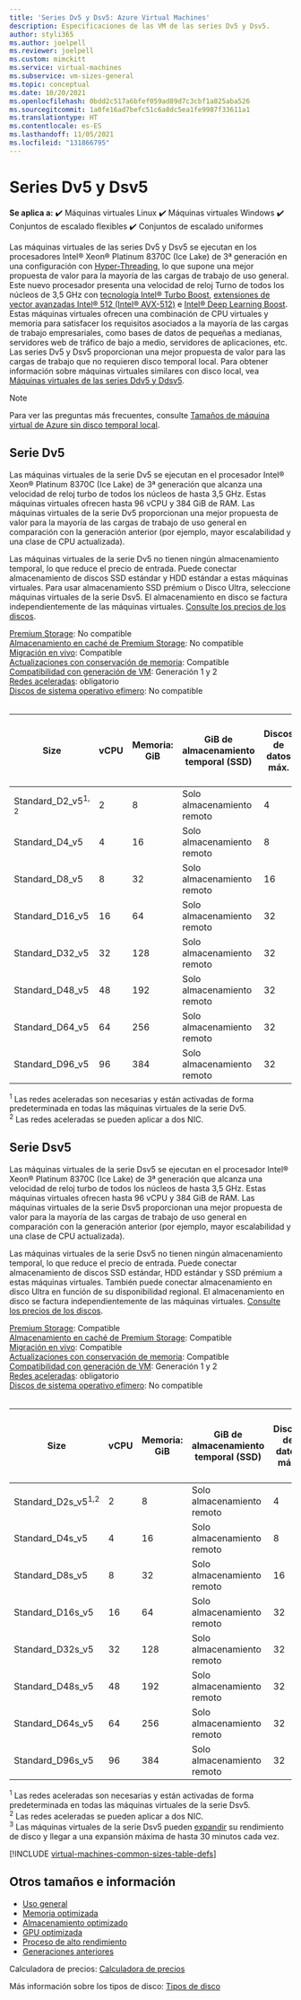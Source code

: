 ```yaml
---
title: 'Series Dv5 y Dsv5: Azure Virtual Machines'
description: Especificaciones de las VM de las series Dv5 y Dsv5.
author: styli365
ms.author: joelpell
ms.reviewer: joelpell
ms.custom: mimckitt
ms.service: virtual-machines
ms.subservice: vm-sizes-general
ms.topic: conceptual
ms.date: 10/20/2021
ms.openlocfilehash: 0bdd2c517a6bfef059ad89d7c3cbf1a825aba526
ms.sourcegitcommit: 1a0fe16ad7befc51c6a8dc5ea1fe9987f33611a1
ms.translationtype: HT
ms.contentlocale: es-ES
ms.lasthandoff: 11/05/2021
ms.locfileid: "131866795"
---
```

# <a name="dv5-and-dsv5-series"></a>Series Dv5 y Dsv5

**Se aplica a:** :heavy_check_mark: Máquinas virtuales Linux :heavy_check_mark: Máquinas virtuales Windows :heavy_check_mark: Conjuntos de escalado flexibles :heavy_check_mark: Conjuntos de escalado uniformes

Las máquinas virtuales de las series Dv5 y Dsv5 se ejecutan en los procesadores Intel&reg; Xeon&reg; Platinum 8370C (Ice Lake) de 3ª generación en una configuración con [Hyper-Threading](https://www.intel.com/content/www/us/en/architecture-and-technology/hyper-threading/hyper-threading-technology.html), lo que supone una mejor propuesta de valor para la mayoría de las cargas de trabajo de uso general. Este nuevo procesador presenta una velocidad de reloj Turno de todos los núcleos de 3,5 GHz con [tecnología Intel&reg; Turbo Boost](https://www.intel.com/content/www/us/en/architecture-and-technology/turbo-boost/turbo-boost-technology.html), [extensiones de vector avanzadas Intel&reg; 512 (Intel&reg; AVX-512)](https://www.intel.com/content/www/us/en/architecture-and-technology/avx-512-overview.html) e [Intel&reg; Deep Learning Boost](https://software.intel.com/content/www/us/en/develop/topics/ai/deep-learning-boost.html). Estas máquinas virtuales ofrecen una combinación de CPU virtuales y memoria para satisfacer los requisitos asociados a la mayoría de las cargas de trabajo empresariales, como bases de datos de pequeñas a medianas, servidores web de tráfico de bajo a medio, servidores de aplicaciones, etc. Las series Dv5 y Dsv5 proporcionan una mejor propuesta de valor para las cargas de trabajo que no requieren disco temporal local. Para obtener información sobre máquinas virtuales similares con disco local, vea [Máquinas virtuales de las series Ddv5 y Ddsv5](ddv5-ddsv5-series.md).

> [!NOTE]
> Para ver las preguntas más frecuentes, consulte [Tamaños de máquina virtual de Azure sin disco temporal local](azure-vms-no-temp-disk.yml).

## <a name="dv5-series"></a>Serie Dv5

Las máquinas virtuales de la serie Dv5 se ejecutan en el procesador Intel® Xeon® Platinum 8370C (Ice Lake) de 3ª generación que alcanza una velocidad de reloj turbo de todos los núcleos de hasta 3,5 GHz.  Estas máquinas virtuales ofrecen hasta 96 vCPU y 384 GiB de RAM.  Las máquinas virtuales de la serie Dv5 proporcionan una mejor propuesta de valor para la mayoría de las cargas de trabajo de uso general en comparación con la generación anterior (por ejemplo, mayor escalabilidad y una clase de CPU actualizada).

Las máquinas virtuales de la serie Dv5 no tienen ningún almacenamiento temporal, lo que reduce el precio de entrada.  Puede conectar almacenamiento de discos SSD estándar y HDD estándar a estas máquinas virtuales. Para usar almacenamiento SSD prémium o Disco Ultra, seleccione máquinas virtuales de la serie Dsv5. El almacenamiento en disco se factura independientemente de las máquinas virtuales. [Consulte los precios de los discos](https://azure.microsoft.com/pricing/details/managed-disks/).

[Premium Storage](premium-storage-performance.md): No compatible<br>
[Almacenamiento en caché de Premium Storage](premium-storage-performance.md): No compatible<br>
[Migración en vivo](maintenance-and-updates.md): Compatible<br>
[Actualizaciones con conservación de memoria](maintenance-and-updates.md): Compatible<br>
[Compatibilidad con generación de VM](generation-2.md): Generación 1 y 2<br>
[Redes aceleradas](../virtual-network/create-vm-accelerated-networking-cli.md): obligatorio <br>
[Discos de sistema operativo efímero](ephemeral-os-disks.md): No compatible <br>
<br>

| Size | vCPU | Memoria: GiB | GiB de almacenamiento temporal (SSD) | Discos de datos máx. | Nº máx. NIC|Ancho de banda de red máx. (Mbps) |
|---|---|---|---|---|---|---|
| Standard_D2_v5<sup>1, 2</sup> | 2  | 8   | Solo almacenamiento remoto | 4  | 2 | 12500 |
| Standard_D4_v5                | 4  | 16  | Solo almacenamiento remoto | 8  | 2 | 12500 |
| Standard_D8_v5                | 8  | 32  | Solo almacenamiento remoto | 16 | 4 | 12500 |
| Standard_D16_v5               | 16 | 64  | Solo almacenamiento remoto | 32 | 8 | 12500 |
| Standard_D32_v5               | 32 | 128 | Solo almacenamiento remoto | 32 | 8 | 16000 |
| Standard_D48_v5               | 48 | 192 | Solo almacenamiento remoto | 32 | 8 | 24000 |
| Standard_D64_v5               | 64 | 256 | Solo almacenamiento remoto | 32 | 8 | 30000 |
| Standard_D96_v5               | 96 | 384 | Solo almacenamiento remoto | 32 | 8 | 35000 |

<sup>1</sup> Las redes aceleradas son necesarias y están activadas de forma predeterminada en todas las máquinas virtuales de la serie Dv5.<br>
<sup>2</sup> Las redes aceleradas se pueden aplicar a dos NIC.

## <a name="dsv5-series"></a>Serie Dsv5

Las máquinas virtuales de la serie Dsv5 se ejecutan en el procesador Intel® Xeon® Platinum 8370C (Ice Lake) de 3ª generación que alcanza una velocidad de reloj turbo de todos los núcleos de hasta 3,5 GHz.  Estas máquinas virtuales ofrecen hasta 96 vCPU y 384 GiB de RAM.  Las máquinas virtuales de la serie Dsv5 proporcionan una mejor propuesta de valor para la mayoría de las cargas de trabajo de uso general en comparación con la generación anterior (por ejemplo, mayor escalabilidad y una clase de CPU actualizada).

Las máquinas virtuales de la serie Dsv5 no tienen ningún almacenamiento temporal, lo que reduce el precio de entrada.  Puede conectar almacenamiento de discos SSD estándar, HDD estándar y SSD prémium a estas máquinas virtuales. También puede conectar almacenamiento en disco Ultra en función de su disponibilidad regional. El almacenamiento en disco se factura independientemente de las máquinas virtuales. [Consulte los precios de los discos](https://azure.microsoft.com/pricing/details/managed-disks/).

[Premium Storage](premium-storage-performance.md): Compatible<br>
[Almacenamiento en caché de Premium Storage](premium-storage-performance.md): Compatible<br>
[Migración en vivo](maintenance-and-updates.md): Compatible<br>
[Actualizaciones con conservación de memoria](maintenance-and-updates.md): Compatible<br>
[Compatibilidad con generación de VM](generation-2.md): Generación 1 y 2<br>
[Redes aceleradas](../virtual-network/create-vm-accelerated-networking-cli.md): obligatorio <br>
[Discos de sistema operativo efímero](ephemeral-os-disks.md): No compatible <br>
<br>

| Size | vCPU | Memoria: GiB | GiB de almacenamiento temporal (SSD) | Discos de datos máx. | Rendimiento máximo del disco sin almacenamiento en la caché: IOPS/Mbps | Rendimiento máx. de disco de expansión sin caché: IOPS/MBps<sup>3</sup> | Nº máx. NIC | Ancho de banda de red máx. (Mbps) |
|---|---|---|---|---|---|---|---|---|
| Standard_D2s_v5<sup>1,2</sup> | 2  | 8   | Solo almacenamiento remoto | 4  | 3750/85    | 10 000/1200 | 2 | 12500 |
| Standard_D4s_v5               | 4  | 16  | Solo almacenamiento remoto | 8  | 6400/145   | 20 000/1200 | 2 | 12500 |
| Standard_D8s_v5               | 8  | 32  | Solo almacenamiento remoto | 16 | 12 800/290  | 20 000/1200 | 4 | 12500 |
| Standard_D16s_v5              | 16 | 64  | Solo almacenamiento remoto | 32 | 25 600/600  | 40 000/1200 | 8 | 12500 |
| Standard_D32s_v5              | 32 | 128 | Solo almacenamiento remoto | 32 | 51 200/865  | 80000/2000 | 8 | 16000 |
| Standard_D48s_v5              | 48 | 192 | Solo almacenamiento remoto | 32 | 76 800/1315 | 80 000/3000 | 8 | 24000 |
| Standard_D64s_v5              | 64 | 256 | Solo almacenamiento remoto | 32 | 80 000/1735 | 80 000/3000 | 8 | 30000 |
| Standard_D96s_v5              | 96 | 384 | Solo almacenamiento remoto | 32 | 80 000/2600 | 80 000/4000 | 8 | 35000 |

<sup>1</sup> Las redes aceleradas son necesarias y están activadas de forma predeterminada en todas las máquinas virtuales de la serie Dsv5.<br>
<sup>2</sup> Las redes aceleradas se pueden aplicar a dos NIC.<br>
<sup>3</sup> Las máquinas virtuales de la serie Dsv5 pueden [expandir](disk-bursting.md) su rendimiento de disco y llegar a una expansión máxima de hasta 30 minutos cada vez.

[!INCLUDE [virtual-machines-common-sizes-table-defs](../../includes/virtual-machines-common-sizes-table-defs.md)]

## <a name="other-sizes-and-information"></a>Otros tamaños e información

- [Uso general](sizes-general.md)
- [Memoria optimizada](sizes-memory.md)
- [Almacenamiento optimizado](sizes-storage.md)
- [GPU optimizada](sizes-gpu.md)
- [Proceso de alto rendimiento](sizes-hpc.md)
- [Generaciones anteriores](sizes-previous-gen.md)

Calculadora de precios: [Calculadora de precios](https://azure.microsoft.com/pricing/calculator/)

Más información sobre los tipos de disco: [Tipos de disco](./disks-types.md#ultra-disks)
